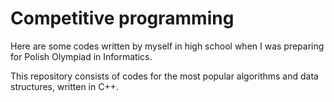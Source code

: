 # Competitive programming

Here are some codes written by myself in high school when I was preparing for Polish Olympiad in Informatics.

This repository consists of codes for the most popular algorithms and data structures, written in C++.


